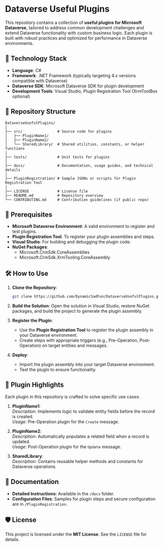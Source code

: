 # Dataverse Useful Plugins

This repository contains a collection of **useful plugins for Microsoft Dataverse**, tailored to address common development challenges and extend Dataverse functionality with custom business logic. Each plugin is built with robust practices and optimized for performance in Dataverse environments.

## 🚀 Technology Stack

- **Language**: C#  
- **Framework**: .NET Framework (typically targeting 4.x versions compatible with Dataverse)  
- **Dataverse SDK**: Microsoft Dataverse SDK for plugin development  
- **Development Tools**: Visual Studio, Plugin Registration Tool (XrmToolBox optional)

## 📁 Repository Structure

```plaintext
DataverseUsefulPlugins/
│
├── src/                # Source code for plugins
│   ├── PluginName1/
│   ├── PluginName2/
│   └── SharedLibrary/  # Shared utilities, constants, or helper functions
│
├── tests/              # Unit tests for plugins
│
├── docs/               # Documentation, usage guides, and technical details
│
├── PluginRegistration/ # Sample JSONs or scripts for Plugin Registration Tool
│
├── LICENSE             # License file
├── README.md           # Repository overview
└── CONTRIBUTING.md     # Contribution guidelines (if public repo)
```

## 🔧 Prerequisites

- **Microsoft Dataverse Environment**: A valid environment to register and test plugins.
- **Plugin Registration Tool**: To register your plugin assemblies and steps.
- **Visual Studio**: For building and debugging the plugin code.
- **NuGet Packages**: 
  - Microsoft.CrmSdk.CoreAssemblies
  - Microsoft.CrmSdk.XrmTooling.CoreAssembly

## 🛠️ How to Use

1. **Clone the Repository**:
   ```bash
   git clone https://github.com/DynamicSadFun/DataverseUsefulPlugins.git
   ```

2. **Build the Solution**:
   Open the solution in Visual Studio, restore NuGet packages, and build the project to generate the plugin assembly.

3. **Register the Plugin**:
   - Use the **Plugin Registration Tool** to register the plugin assembly in your Dataverse environment.
   - Create steps with appropriate triggers (e.g., Pre-Operation, Post-Operation) on target entities and messages.

4. **Deploy**:
   - Import the plugin assembly into your target Dataverse environment.
   - Test the plugin to ensure functionality.

## 🌟 Plugin Highlights

Each plugin in this repository is crafted to solve specific use cases:

1. **PluginName1**:  
   _Description_: Implements logic to validate entity fields before the record is created.  
   _Usage_: Pre-Operation plugin for the `Create` message.

2. **PluginName2**:  
   _Description_: Automatically populates a related field when a record is updated.  
   _Usage_: Post-Operation plugin for the `Update` message.

3. **SharedLibrary**:  
   _Description_: Contains reusable helper methods and constants for Dataverse operations.  

## 📖 Documentation

- **Detailed Instructions**: Available in the `/docs` folder.
- **Configuration Files**: Samples for plugin steps and secure configuration are in `/PluginRegistration`.

## 🛡️ License

This project is licensed under the **MIT License**. See the `LICENSE` file for details.

